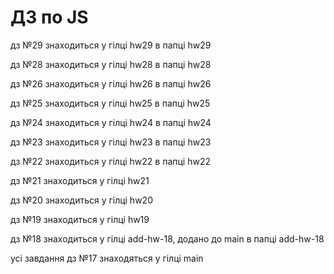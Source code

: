 # ДЗ по JS

дз №29 знаходиться у гілці hw29 в папці hw29

дз №28 знаходиться у гілці hw28 в папці hw28

дз №26 знаходиться у гілці hw26 в папці hw26

дз №25 знаходиться у гілці hw25 в папці hw25

дз №24 знаходиться у гілці hw24 в папці hw24

дз №23 знаходиться у гілці hw23 в папці hw23

дз №22 знаходиться у гілці hw22 в папці hw22

дз №21 знаходиться у гілці hw21

дз №20 знаходиться у гілці hw20

дз №19 знаходиться у гілці hw19
 
дз №18 знаходиться у гілці add-hw-18, додано до main в папці add-hw-18
 
усі завдання дз №17  знаходяться у гілці main

